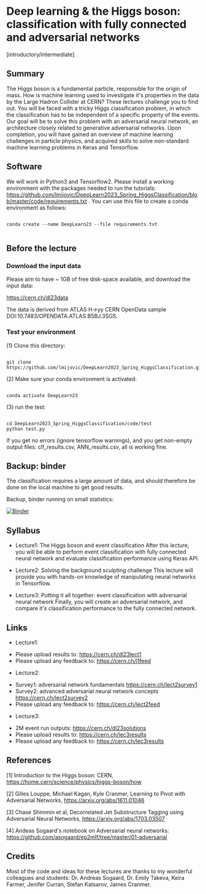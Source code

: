 # Deep learning & the Higgs boson: classification with fully connected and adversarial networks

[introductory/intermediate]

## Summary

The Higgs boson is a fundamental particle, responsible for the origin of mass. How is machine learning used to investigate it's properties in the data by the Large Hadron Collider at CERN? These lectures challenge you to find out. You will be faced with a tricky Higgs classification problem, in which the classification has to be independent of a specific property of the events. Our goal will be to solve this problem with an adversarial neural network, an architecture closely related to generative adversarial networks. Upon completion, you will have gained an overview of machine learning challenges in particle physics, and acquired skills to solve non-standard machine learning problems in Keras and Tensorflow. 

## Software 

We will work in Python3 and Tensorflow2. Please install a working environment with the packages needed to run the tutorials: https://github.com/lmijovic/DeepLearn2023_Spring_HiggsClassification/blob/master/code/requirements.txt . You can use this file to create a conda environment as follows:


```

conda create --name DeepLearn23 --file requirements.txt 


```


## Before the lecture 

### Download the input data 

Please aim to have ~ 1GB of free disk-space available, and download the input data:
 
https://cern.ch/dl23data

The data is derived from ATLAS H->yy CERN OpenData sample DOI:10.7483/OPENDATA.ATLAS.B5BJ.3SGS.

### Test your environment 

(1) Clone this directory: 

```

git clone https://github.com/lmijovic/DeepLearn2023_Spring_HiggsClassification.git 

```

(2) Make sure your conda environment is activated:

```

conda activate DeepLearn23

```

(3) run the test: 

```

cd DeepLearn2023_Spring_HiggsClassification/code/test
python test.py 

```

If you get no errors (ignore tensorflow warnings), and you get non-empty output files: clf_results.csv, ANN_results.csv, all is working fine.

## Backup: binder

The classification requires a large amount of data, and should therefore be done on the local machine to get good results. 

Backup, binder running on small statistics: 

[![Binder](https://mybinder.org/badge_logo.svg)](https://mybinder.org/v2/gh/lmijovic/test_binder_dl23/HEAD)


## Syllabus 

- Lecture1: The Higgs boson and event classification
After this lecture, you will be able to perform event classification with fully connected neural network and evaluate classification performance using Keras API.

- Lecture2: Solving the background sculpting challenge
This lecture will provide you with hands-on knowledge of manipulating neural networks in Tensorflow.

- Lecture3: Putting it all together: event classification with adversarial neural network
Finally, you will create an adversarial network, and compare it's classification performance to the fully connected network.

## Links

- Lecture1: 
* Please upload results to: https://cern.ch/dl23lect1
* Please upload any feedback to: https://cern.ch/l1feed

- Lecture2:
* Survey1: adversarial network fundamentals https://cern.ch/lect2survey1
* Survey2: advanced adversarial neural network concepts https://cern.ch/lect2survey2
* Please upload any feedback to: https://cern.ch/lect2feed

- Lecture3: 
* 2M event run outputs: https://cern.ch/dl23solutions
* Please upload results to: https://cern.ch/lec3results
* Please upload any feedback to: https://cern.ch/lec3results

## References 

[1] Introduction to the Higgs boson: CERN, https://home.cern/science/physics/higgs-boson/how

[2] Gilles Louppe, Michael Kagan, Kyle Cranmer, Learning to Pivot with Adversarial Networks, https://arxiv.org/abs/1611.01046

[3] Chase Shimmin et al, Decorrelated Jet Substructure Tagging using Adversarial Neural Networks, https://arxiv.org/abs/1703.03507

[4] Andeas Sogaard's notebook on Adversarial neural networks: https://github.com/asogaard/ep2mlf/tree/master/01-adversarial

## Credits

Most of the code and ideas for these lectures are thanks to my wonderful colleagues and students: Dr. Andreas Sogaard, Dr. Emily Takeva, Keira Farmer, Jenifer Curran, Stefan Katsarov, James Cranmer. 

